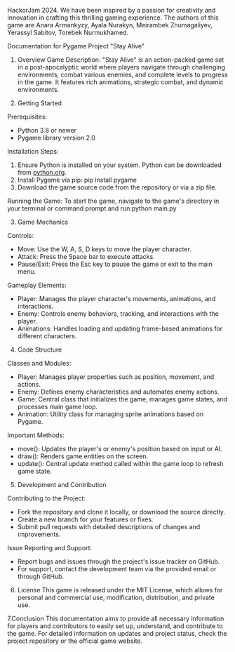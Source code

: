 HackorJam 2024.
We have been inspired by a passion for creativity and innovation in crafting this thrilling gaming experience.
The authors of this game are Anara Armankyzy, Ayala Nurakyn, Meirambek Zhumagaliyev, Yerassyl Sabitov, Torebek Nurmukhamed.

 Documentation for Pygame Project "Stay Alive"

 1. Overview
Game Description:
"Stay Alive" is an action-packed game set in a post-apocalyptic world where players navigate through challenging environments, combat various enemies, and complete levels to progress in the game. It features rich animations, strategic combat, and dynamic environments.

 2. Getting Started

Prerequisites:
- Python 3.8 or newer
- Pygame library version 2.0

Installation Steps:
1. Ensure Python is installed on your system. Python can be downloaded from [python.org](https://python.org).
2. Install Pygame via pip:
     pip install pygame
3. Download the game source code from the repository or via a zip file.

Running the Game:
To start the game, navigate to the game's directory in your terminal or command prompt and run:python main.py

 3. Game Mechanics

Controls:
- Move: Use the W, A, S, D keys to move the player character.
- Attack: Press the Space bar to execute attacks.
- Pause/Exit: Press the Esc key to pause the game or exit to the main menu.

Gameplay Elements:
- Player: Manages the player character's movements, animations, and interactions.
- Enemy: Controls enemy behaviors, tracking, and interactions with the player.
- Animations: Handles loading and updating frame-based animations for different characters.

 4. Code Structure

Classes and Modules:
- Player: Manages player properties such as position, movement, and actions.
- Enemy: Defines enemy characteristics and automates enemy actions.
- Game: Central class that initializes the game, manages game states, and processes main game loop.
- Animation: Utility class for managing sprite animations based on Pygame.

Important Methods:
- move(): Updates the player's or enemy's position based on input or AI.
- draw(): Renders game entities on the screen.
- update(): Central update method called within the game loop to refresh game state.

 5. Development and Contribution

Contributing to the Project:
- Fork the repository and clone it locally, or download the source directly.
- Create a new branch for your features or fixes.
- Submit pull requests with detailed descriptions of changes and improvements.

Issue Reporting and Support:
- Report bugs and issues through the project's issue tracker on GitHub.
- For support, contact the development team via the provided email or through GitHub.

 6. License
This game is released under the MIT License, which allows for personal and commercial use, modification, distribution, and private use.

 7.Conclusion
This documentation aims to provide all necessary information for players and contributors to easily set up, understand, and contribute to the game. For detailed information on updates and project status, check the project repository or the official game website.
